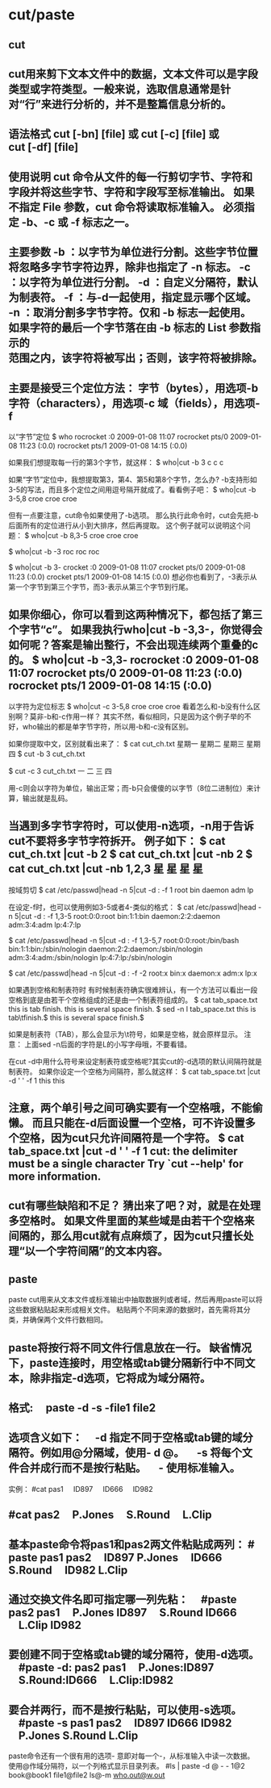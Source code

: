 # cut/paste

## cut

cut用来剪下文本文件中的数据，文本文件可以是字段类型或字符类型。一般来说，选取信息通常是针对“行”来进行分析的，并不是整篇信息分析的。
-------------------------------------------------------------------------------------
语法格式
cut  [-bn] [file] 或 
cut [-c] [file]  或  
cut [-df] [file]
-------------------------------------------------------------------------------------
使用说明
cut 命令从文件的每一行剪切字节、字符和字段并将这些字节、字符和字段写至标准输出。
如果不指定 File 参数，cut 命令将读取标准输入。
必须指定 -b、-c 或 -f 标志之一。
-------------------------------------------------------------------------------------
主要参数
-b ：以字节为单位进行分割。这些字节位置将忽略多字节字符边界，除非也指定了 -n 标志。
-c ：以字符为单位进行分割。
-d ：自定义分隔符，默认为制表符。
-f ：与-d一起使用，指定显示哪个区域。
-n ：取消分割多字节字符。仅和 -b 标志一起使用。
     如果字符的最后一个字节落在由 -b 标志的 List 参数指示的<br />范围之内，该字符将被写出；否则，该字符将被排除。
-------------------------------------------------------------------------------------
主要是接受三个定位方法：
字节（bytes），用选项-b
字符（characters），用选项-c
域（fields），用选项-f
-----------------------------------------------------------------------------
以“字节”定位
$ who
rocrocket :0           2009-01-08 11:07
rocrocket pts/0        2009-01-08 11:23 (:0.0)
rocrocket pts/1        2009-01-08 14:15 (:0.0)

如果我们想提取每一行的第3个字节，就这样：
$ who|cut -b 3
c
c
c

如果“字节”定位中，我想提取第3，第4、第5和第8个字节，怎么办?
-b支持形如3-5的写法，而且多个定位之间用逗号隔开就成了。看看例子吧：
$ who|cut -b 3-5,8
croe
croe
croe

但有一点要注意，cut命令如果使用了-b选项。
那么执行此命令时，cut会先把-b后面所有的定位进行从小到大排序，然后再提取。
这个例子就可以说明这个问题：
$ who|cut -b 8,3-5
croe
croe
croe

$ who|cut -b -3
roc
roc
roc

$ who|cut -b 3-
crocket :0           2009-01-08 11:07
crocket pts/0        2009-01-08 11:23 (:0.0)
crocket pts/1        2009-01-08 14:15 (:0.0)
想必你也看到了，-3表示从第一个字节到第三个字节，而3-表示从第三个字节到行尾。

如果你细心，你可以看到这两种情况下，都包括了第三个字节“c”。
如果我执行who|cut -b -3,3-，你觉得会如何呢？答案是输出整行，不会出现连续两个重叠的c的。
$ who|cut -b -3,3-
rocrocket :0           2009-01-08 11:07
rocrocket pts/0        2009-01-08 11:23 (:0.0)
rocrocket pts/1        2009-01-08 14:15 (:0.0)
-----------------------------------------------------------------------------
以字符为定位标志
$ who|cut -c 3-5,8
croe
croe
croe
看着怎么和-b没有什么区别啊？莫非-b和-c作用一样？
其实不然，看似相同，只是因为这个例子举的不好，who输出的都是单字节字符，所以用-b和-c没有区别。

如果你提取中文，区别就看出来了：
$ cat cut_ch.txt
星期一
星期二
星期三
星期四
$ cut -b 3 cut_ch.txt

$ cut -c 3 cut_ch.txt
一
二
三
四

用-c则会以字符为单位，输出正常；而-b只会傻傻的以字节（8位二进制位）来计算，输出就是乱码。

当遇到多字节字符时，可以使用-n选项，-n用于告诉cut不要将多字节字符拆开。
例子如下：
$ cat cut_ch.txt |cut -b 2
$ cat cut_ch.txt |cut -nb 2
$ cat cut_ch.txt |cut -nb 1,2,3
星
星
星
星
-----------------------------------------------------------------------------
按域剪切
$ cat /etc/passwd|head -n 5|cut -d : -f 1
root
bin
daemon
adm
lp

在设定-f时，也可以使用例如3-5或者4-类似的格式：
$ cat /etc/passwd|head -n 5|cut -d : -f 1,3-5
root:0:0:root
bin:1:1:bin
daemon:2:2:daemon
adm:3:4:adm
lp:4:7:lp

$ cat /etc/passwd|head -n 5|cut -d : -f 1,3-5,7
root:0:0:root:/bin/bash
bin:1:1:bin:/sbin/nologin
daemon:2:2:daemon:/sbin/nologin
adm:3:4:adm:/sbin/nologin
lp:4:7:lp:/sbin/nologin

$ cat /etc/passwd|head -n 5|cut -d : -f -2
root:x
bin:x
daemon:x
adm:x
lp:x

如果遇到空格和制表符时
有时候制表符确实很难辨认，有一个方法可以看出一段空格到底是由若干个空格组成的还是由一个制表符组成的。
$ cat tab_space.txt
this is tab finish.
this is several space      finish.
$ sed -n l tab_space.txt
this is tab\tfinish.$
this is several space      finish.$

如果是制表符（TAB），那么会显示为\t符号，如果是空格，就会原样显示。
注意：
上面sed -n后面的字符是L的小写字母哦，不要看错。

在cut -d中用什么符号来设定制表符或空格呢?其实cut的-d选项的默认间隔符就是制表符。
如果你设定一个空格为间隔符，那么就这样：
$ cat tab_space.txt |cut -d ' ' -f 1
this
this

注意，两个单引号之间可确实要有一个空格哦，不能偷懒。
而且只能在-d后面设置一个空格，可不许设置多个空格，因为cut只允许间隔符是一个字符。
$ cat tab_space.txt |cut -d '  ' -f 1
cut: the delimiter must be a single character
Try `cut --help' for more information.
-------------------------------------------------------------------------------------------------------
cut有哪些缺陷和不足？
猜出来了吧？对，就是在处理多空格时。
如果文件里面的某些域是由若干个空格来间隔的，那么用cut就有点麻烦了，因为cut只擅长处理“以一个字符间隔”的文本内容。
-------------------------------------------------------------------------------------------------------

## paste

paste
cut用来从文本文件或标准输出中抽取数据列或者域，然后再用paste可以将这些数据粘贴起来形成相关文件。
粘贴两个不同来源的数据时，首先需将其分类，并确保两个文件行数相同。

paste将按行将不同文件行信息放在一行。
缺省情况下，paste连接时，用空格或tab键分隔新行中不同文本，除非指定-d选项，它将成为域分隔符。
-------------------------------------------------------------------------------------------------------------------------------------
格式:
    paste -d -s -file1 file2
-------------------------------------------------------------------------------------------------------------------------------------
选项含义如下：
    -d 指定不同于空格或tab键的域分隔符。例如用@分隔域，使用- d @。
    -s 将每个文件合并成行而不是按行粘贴。
    - 使用标准输入。
-------------------------------------------------------------------------------------------------------------------------------------
实例：
#cat pas1
    ID897
    ID666
    ID982

#cat pas2
    P.Jones
    S.Round
    L.Clip
------------------------------------------------------
基本paste命令将pas1和pas2两文件粘贴成两列：
    # paste pas1 pas2
    ID897 P.Jones
    ID666 S.Round
    ID982 L.Clip
------------------------------------------------------
通过交换文件名即可指定哪一列先粘：
    #paste pas2 pas1
    P.Jones ID897
    S.Round ID666
    L.Clip ID982
------------------------------------------------------
要创建不同于空格或tab键的域分隔符，使用-d选项。
    #paste -d: pas2 pas1
    P.Jones:ID897
    S.Round:ID666
    L.Clip:ID982
------------------------------------------------------
要合并两行，而不是按行粘贴，可以使用-s选项。
    #paste -s pas1 pas2
    ID897 ID666 ID982
    P.Jones S.Round L.Clip
------------------------------------------------------
paste命令还有一个很有用的选项-
意即对每一个-，从标准输入中读一次数据。
使用@作域分隔符，以一个列格式显示目录列表。
    #ls | paste -d @ - -
    1@2
    book@book1
    file1@file2
    ls@-m
    who.out@w.out
